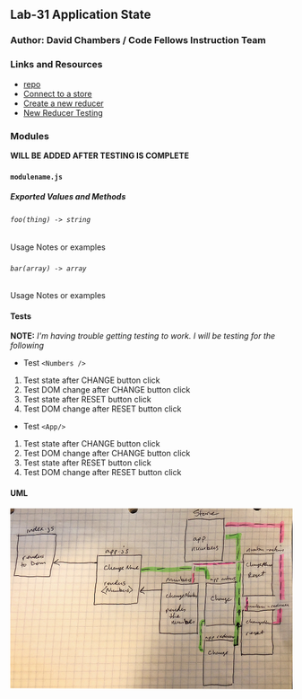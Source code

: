 ## Lab-31 Application State

### Author: David Chambers / Code Fellows Instruction Team

### Links and Resources
* [repo](https://github.com/dlchambersjr/lab-31)
* [Connect to a store](https://codesandbox.io/s/n05pmvq11m)
* [Create a new reducer](https://codesandbox.io/s/m59jx9lo9y)
* [New Reducer Testing](https://codesandbox.io/s/m59jx9lo9y?previewwindow=tests)

### Modules
**WILL BE ADDED AFTER TESTING IS COMPLETE**
#### `modulename.js`
##### Exported Values and Methods

###### `foo(thing) -> string`
Usage Notes or examples

###### `bar(array) -> array`
Usage Notes or examples

#### Tests
**NOTE:** *I'm having trouble getting testing to work.  I will be testing for the following*
* Test `<Numbers />` 
 1. Test state after CHANGE button click
 2. Test DOM change after CHANGE button click
 3. Test state after RESET button click
 4. Test DOM change after RESET button click

* Test `<App/>` 
 1. Test state after CHANGE button click
 2. Test DOM change after CHANGE button click
 3. Test state after RESET button click
 4. Test DOM change after RESET button click

#### UML
![UML](https://raw.githubusercontent.com/dlchambersjr/lab-31/master/lab-31-uml.jpg)
